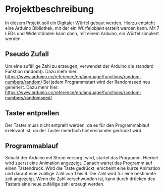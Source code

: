 # Projektbeschreibung

In diesem Projekt soll ein Digitaler Würfel gebaut werden.
Hierzu entsteht eine Arduino Bibliothek, mit der ein Würfelobjekt erstellt werden kann.
Mit 7 LEDs und Widerständen kann dann, mit einem Arduino, ein Würfel simuliert werden.

## Pseudo Zufall

Um eine zufällige Zahl zu erzeugen, verwendet der Arduino die standard Funktion random().
Dazu mehr hier:
https://www.arduino.cc/reference/en/language/functions/random-numbers/random/
Bei jedem Programmstart wird der Randomseed neu generiert. 
Dazu mehr hier:
https://www.arduino.cc/reference/en/language/functions/random-numbers/randomseed/


## Taster entprellen

Der Taster muss nicht entprellt werden, da es für den Programmablauf irrelevant ist,
ob der Taster mehrfach hintereinander gedrückt wird.

## Programmablauf

Sobald der Arduino mit Strom versorgt wird, startet das Programm. 
Hierbei wird zuerst eine Animation angezeigt.
Danach wartet das Programm auf einen Tastendruck.
Wird die Taste gedrückt, erscheint eine kurze Animation und darauf eine zuällige Zahl von 1 bis 6.
Die Zahl wird für eine bestimmte zeit angezeigt. 
Wenn die Zahl verschwunden ist, kann durch drücken des Tasters eine neue zufällige zahl erzeugt werden.